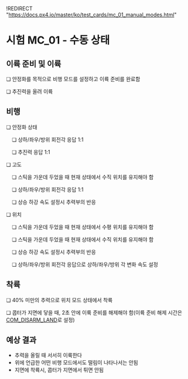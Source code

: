 !REDIRECT "https://docs.px4.io/master/ko/test_cards/mc_01_manual_modes.html"

# 시험 MC_01 - 수동 상태

## 이륙 준비 및 이륙

❏ 안정화를 목적으로 비행 모드를 설정하고 이륙 준비를 완료함

❏ 추진력을 올려 이륙

## 비행

❏ 안정화 상태

&nbsp;&nbsp;&nbsp;&nbsp;❏ 상하/좌우/방위 회전각 응답 1:1

&nbsp;&nbsp;&nbsp;&nbsp;❏ 추진력 응답 1:1

❏ 고도

&nbsp;&nbsp;&nbsp;&nbsp;❏ 스틱을 가운데 두었을 때 현재 상태에서 수직 위치를 유지해야 함

&nbsp;&nbsp;&nbsp;&nbsp;❏ 상하/좌우/방위 회전각 응답 1:1

&nbsp;&nbsp;&nbsp;&nbsp;❏ 상승 하강 속도 설정시 추력부의 반응

❏ 위치

&nbsp;&nbsp;&nbsp;&nbsp;❏ 스틱을 가운데 두었을 때 현재 상태에서 수평 위치를 유지해야 함

&nbsp;&nbsp;&nbsp;&nbsp;❏ 스틱을 가운데 두었을 때 현재 상태에서 수직 위치를 유지해야 함

&nbsp;&nbsp;&nbsp;&nbsp;❏ 상승 하강 속도 설정시 추력부의 반응

&nbsp;&nbsp;&nbsp;&nbsp;❏ 상하/좌우/방위 회전각 응답으로 상하/좌우/방위 각 변화 속도 설정

## 착륙

❏ 40% 미만의 추력으로 위치 모드 상태에서 착륙

❏ 콥터가 지면에 닿을 때, 2초 안에 이륙 준비를 해제해야 함(이륙 준비 해제 시간은 [COM_DISARM_LAND](../advanced/parameter_reference.md#COM_DISARM_LAND)로 설정)

## 예상 결과

* 추력을 올릴 때 서서히 이륙한다
* 위에 언급한 어떤 비행 모드에서도 떨림이 나타나서는 안됨
* 지면에 착륙시, 콥터가 지면에서 튀면 안됨